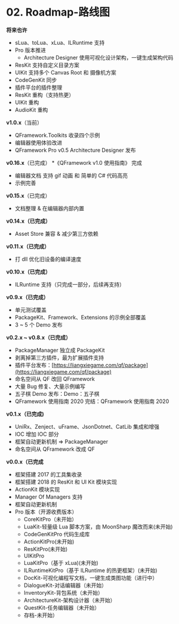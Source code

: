 # 02. Roadmap-路线图

**将来也许**

*   sLua、toLua、xLua、ILRuntime 支持
*   Pro 版本推进
    *   Architecture Designer 使用可视化设计架构，一键生成架构代码
*   ResKit 支持自定义目录方案
*   UIKit 支持多个 Canvas Root 和 摄像机方案
*   CodeGenKit 同步
*   插件平台的插件整理
*   ResKit 重构（支持热更）
*   UIKit 重构
*   AudioKit 重构

**v1.0.x**（当前）

*   QFramework.Toolkits 收录四个示例
*   编辑器使用体验改进
*   QFramework Pro v0.5 Architecture Designer 发布

**v0.16.x**（已完成） \*《QFramework v1.0 使用指南》 完成

*   编辑器文档 支持 gif 动画 和 简单的 C# 代码高亮
*   示例完善

**v0.15.x**（已完成）

*   文档整理 & 在编辑器内部内置

**v0.14.x（已完成）**

*   Asset Store 兼容 & 减少第三方依赖

**v0.11.x（已完成）**

*   打 dll 优化旧设备的编译速度

**v0.10.x（已完成）**

*   ILRuntime 支持（只完成一部分，后续再支持）

**v0.9.x（已完成）**

*   单元测试覆盖
*   PackageKit、Framework、Extensions 的示例全部覆盖
*   3 ~ 5 个 Demo 发布

**v0.2.x ~ v0.8.x（已完成）**

*   PackageManager 独立成 PackageKit
*   剥离掉第三方插件，最为扩展插件支持
*   插件平台发布：[https://liangxiegame.com/qf/package](https://liangxiegame.com/qf/package)
*   命名空间从 QF 改回 QFramework
*   大量 Bug 修复、大量示例编写
*   五子棋 Demo 发布：Demo：五子棋
*   QFramework 使用指南 2020 完结：QFramework 使用指南 2020

**v0.1.x（已完成)**

*   UniRx、Zenject、uFrame、JsonDotnet、CatLib 集成和增强
*   IOC 增加 IOC 部分
*   框架自动更新机制 => PackageManager
*   命名空间从 QFramework 改成 QF

**v0.0.x（已完成**

*   框架搭建 2017 的工具集收录
*   框架搭建 2018 的 ResKit 和 UI Kit 模块实现
*   ActionKit 模块实现
*   Manager Of Managers 支持
*   框架自动更新机制
*   Pro 版本（开源收费版本）
    *   CoreKitPro（未开始）
    *   LuaKit-轻量级 Lua 脚本方案，由 MoonSharp 魔改而来(未开始)
    *   CodeGenKitPro 代码生成库
    *   ActionKitPro(未开始)
    *   ResKitPro(未开始)
    *   UIKitPro
    *   LuaKitPro（基于 xLua)(未开始)
    *   ILRuntimeKitPro（基于 ILRuntime 的热更框架）(未开始)
    *   DocKit-可视化编程写文档，一键生成类图功能（进行中）
    *   DialogueKit-对话编辑器（未开始）
    *   InventoryKit-背包系统（未开始）
    *   ArchitectureKit-架构设计器（未开始）
    *   QuestKit-任务编辑器（未开始）
    *   存档-未开始）
